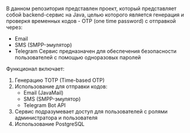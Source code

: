 В данном репозитория представлен проект, который представляет собой backend-сервис на Java, целью которого является генерация и проверкя временных кодов - OTP (one time password) с отправкой через: 
- Email
- SMS (SMPP-эмулятор)
- Telegram
 Сервис предназначен для обеспечения безопасности пользователей с помощью одноразовых паролей

Функционал включает:
1. Генерацию TOTP (Time-based OTP)
2. Использование для отправки кодов:
    * Email (JavaMail)
    * SMS (SMPP-эмулятор)
    * Telegram Bot API
3. Сервис подразумевает доступ для пользователей с ролями администратора и пользователя
4. Использование PostgreSQL
